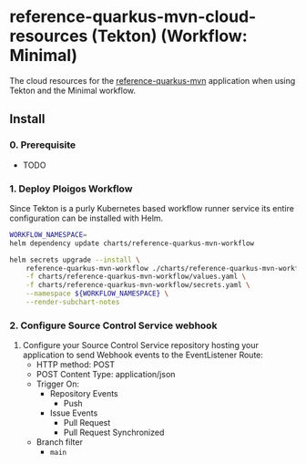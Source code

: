 # reference-quarkus-mvn-cloud-resources (Tekton) (Workflow: Minimal)
The cloud resources for the [reference-quarkus-mvn](https://github.com/ploigos-reference-apps/reference-quarkus-mvn)
application when using Tekton and the Minimal workflow.

## Install

### 0. Prerequisite

* TODO

### 1. Deploy Ploigos Workflow
Since Tekton is a purly Kubernetes based workflow runner service its entire configuration can be
installed with Helm.

```bash
WORKFLOW_NAMESPACE=
helm dependency update charts/reference-quarkus-mvn-workflow

helm secrets upgrade --install \
    reference-quarkus-mvn-workflow ./charts/reference-quarkus-mvn-workflow \
    -f charts/reference-quarkus-mvn-workflow/values.yaml \
    -f charts/reference-quarkus-mvn-workflow/secrets.yaml \
    --namespace ${WORKFLOW_NAMESPACE} \
    --render-subchart-notes
```

### 2. Configure Source Control Service webhook

1. Configure your Source Control Service repository hosting your application to send Webhook events
to the EventListener Route:
    * HTTP method: POST
    * POST Content Type: application/json
    * Trigger On:
      - Repository Events
        * Push
      - Issue Events
        * Pull Request
        * Pull Request Synchronized
    * Branch filter
      - `main`
